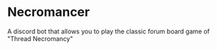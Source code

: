 # Necromancer
A discord bot that allows you to play the classic forum board game of "Thread Necromancy"